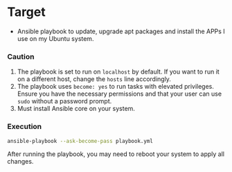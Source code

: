 # Target

* Ansible playbook to update, upgrade apt packages and install the APPs I use on my Ubuntu system.

### Caution

1. The playbook is set to run on `localhost` by default. If you want to run it on a different host, change the `hosts` line accordingly.
2. The playbook uses `become: yes` to run tasks with elevated privileges. Ensure you have the necessary permissions and that your user can use `sudo` without a password prompt.
3. Must install Ansible core on your system.

### Execution

```bash
ansible-playbook --ask-become-pass playbook.yml
```

After running the playbook, you may need to reboot your system to apply all changes.
